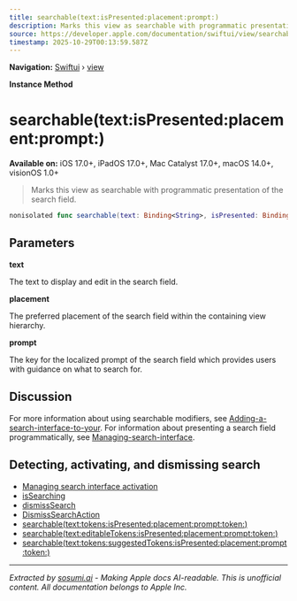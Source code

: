 ```yaml
---
title: searchable(text:isPresented:placement:prompt:)
description: Marks this view as searchable with programmatic presentation of the search field.
source: https://developer.apple.com/documentation/swiftui/view/searchable(text:ispresented:placement:prompt:)
timestamp: 2025-10-29T00:13:59.587Z
---
```


**Navigation:** [Swiftui](/documentation/swiftui) › [view](/documentation/swiftui/view)

**Instance Method**

# searchable(text:isPresented:placement:prompt:)

**Available on:** iOS 17.0+, iPadOS 17.0+, Mac Catalyst 17.0+, macOS 14.0+, visionOS 1.0+

> Marks this view as searchable with programmatic presentation of the search field.

```swift
nonisolated func searchable(text: Binding<String>, isPresented: Binding<Bool>, placement: SearchFieldPlacement = .automatic, prompt: LocalizedStringKey) -> some View
```

## Parameters

**text**

The text to display and edit in the search field.



**placement**

The preferred placement of the search field within the containing view hierarchy.



**prompt**

The key for the localized prompt of the search field which provides users with guidance on what to search for.



## Discussion

For more information about using searchable modifiers, see [Adding-a-search-interface-to-your](/documentation/swiftui/adding-a-search-interface-to-your-app). For information about presenting a search field programmatically, see [Managing-search-interface](/documentation/swiftui/managing-search-interface-activation).

## Detecting, activating, and dismissing search

- [Managing search interface activation](/documentation/swiftui/managing-search-interface-activation)
- [isSearching](/documentation/swiftui/environmentvalues/issearching)
- [dismissSearch](/documentation/swiftui/environmentvalues/dismisssearch)
- [DismissSearchAction](/documentation/swiftui/dismisssearchaction)
- [searchable(text:tokens:isPresented:placement:prompt:token:)](/documentation/swiftui/view/searchable(text:tokens:ispresented:placement:prompt:token:))
- [searchable(text:editableTokens:isPresented:placement:prompt:token:)](/documentation/swiftui/view/searchable(text:editabletokens:ispresented:placement:prompt:token:))
- [searchable(text:tokens:suggestedTokens:isPresented:placement:prompt:token:)](/documentation/swiftui/view/searchable(text:tokens:suggestedtokens:ispresented:placement:prompt:token:))

---

*Extracted by [sosumi.ai](https://sosumi.ai) - Making Apple docs AI-readable.*
*This is unofficial content. All documentation belongs to Apple Inc.*
